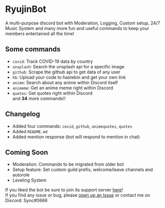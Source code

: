 # RyujinBot

A multi-purpose discord bot with Moderation, Logging, Custom setup, 24/7 Music System and many more fun and useful commands to keep your members entertained all the time!

## Some commands 

- `covid`: Track COVID-19 data by country
- `unsplash`: Search the unsplash api for a specific image
- `github`: Scrape the github api to get data of any user
- `hb`: Upload your code to hastebin and get your own link
- `anime`: Search about any anime within Discord itself
- `animeme`: Get an anime meme right within Discord
- `quotes`: Get quotes right within Discord
<br/>and **34** more commands!!

## Changelog

- Added four commands: `covid`, `github`, `animequotes`, `quotes`
- Added `README.md`
- Added mention response (bot will respond to mention in chat)

## Coming Soon

- Moderation: Commands to be migrated from older bot
- Setup feature: Set custom guild prefix, welcome/leave channels and autorole
- Leveling System

If you liked the bot be sure to join its support server [here](https://discord.gg/btKWdJ7)!</br>
If you find any issue or bug, please [open up an Issue](https://github.com/Sync-Codes/RyujinBot/issues/new) or contact me on Discord: Sync#0666
